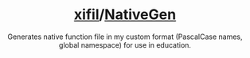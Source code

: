 <!-- markdownlint-disable-file MD001 MD033 -->
<h1 align="center"><a href="https://github.com/xifil/">xifil</a>/<a href="https://github.com/xifil/NativeGen">NativeGen</a></h1>
<p align="center">
	Generates native function file in my custom format (PascalCase names, global namespace) for use in education.
</p>
